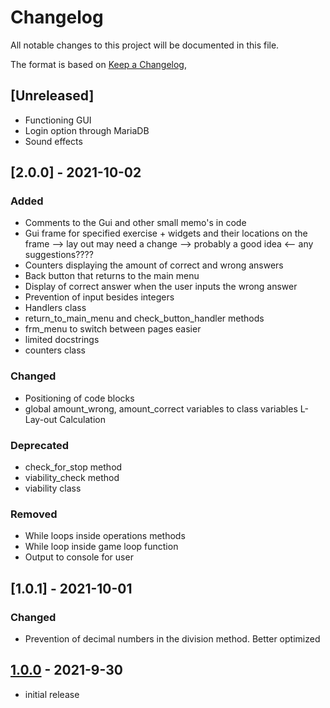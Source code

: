 # Changelog

All notable changes to this project will be documented in this file.

The format is based on [Keep a Changelog],

## [Unreleased]
- Functioning GUI
- Login option through MariaDB 
- Sound effects

## [2.0.0] - 2021-10-02

### Added
- Comments to the Gui and other small memo's in code 
- Gui frame for specified exercise + widgets and their locations on the frame --> lay out may need a change --> probably a good idea <-- any suggestions????
- Counters displaying the amount of correct and wrong answers
- Back button that returns to the main menu
- Display of correct answer when the user inputs the wrong answer
- Prevention of input besides integers
- Handlers class
- return_to_main_menu and check_button_handler methods
- frm_menu to switch between pages easier
- limited docstrings
- counters class

### Changed
- Positioning of code blocks
- global amount_wrong, amount_correct variables to class variables
L- Lay-out Calculation

### Deprecated
- check_for_stop method
- viability_check method
- viability class

### Removed
- While loops inside operations methods
- While loop inside game loop function
- Output to console for user


## [1.0.1] - 2021-10-01

### Changed
- Prevention of decimal numbers in the division method. Better optimized


## [1.0.0] - 2021-9-30
- initial release

<!-- Links -->
[keep a changelog]: https://keepachangelog.com/en/1.0.0/

<!-- Versions -->
[1.0.0]: https://github.com/Belgianix/Math-Exercises